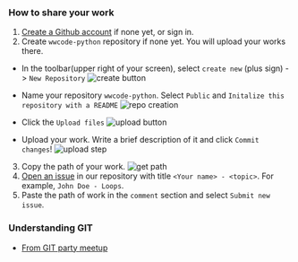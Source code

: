 ### How to share your work

1. [Create a Github account](https://github.com/join) if none yet, or sign in.
2. Create `wwcode-python` repository if none yet. You will upload your works there.
  *  In the toolbar(upper right of your screen), select `create new` (plus sign) -> `New Repository`
  ![create button](assets/images/new_repository.png)
  
  *  Name your repository `wwcode-python`. Select `Public` and `Initalize this repository with a README`
  ![repo creation](./assets/images/new_repository2.png)
  
  *  Click the `Upload files`
  ![upload button](./assets/images/upload_button.png)
  
  *  Upload your work. Write a brief description of it and click `Commit changes`!
  ![upload step](../assets/images/upload_step.png)
  
3. Copy the path of your work.
![get path](./assets/images/copy_path.png)
4. [Open an issue](https://github.com/wwcodemanila/WWCodeManila-Python/issues/new) in our repository with title `<Your name> - <topic>`. For example, `John Doe - Loops`.
5. Paste the path of work in the `comment` section and select `Submit new issue`.

### Understanding GIT
*  [From GIT party meetup](https://github.com/wwcodemanila/git-party)
